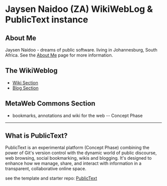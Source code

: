 # Jaysen Naidoo (ZA) WikiWebLog & PublicText instance

## About Me

Jaysen Naidoo - dreams of public software. living in Johannesburg, South Africa.
See the [About Me](/about.md) page for more information.

## The WikiWeblog

- [Wiki Section](/wiki/home.md)
- [Blog Section](/blog/home.md)

## MetaWeb Commons Section

- bookmarks, annotations and wiki for the web -- Concept Phase



-------------------------------------------

## What is PublicText?

PublicText is an experimental platform (Concept Phase) combining the power of Git's version control with the dynamic world of public discourse, web browsing, social bookmarking, wikis and blogging. It's designed to enhance how we manage, share, and interact with information in a transparent, collaborative online space. 

see the template and starter repo: [PublicText](https://github.com/jaysen/publictext/)
